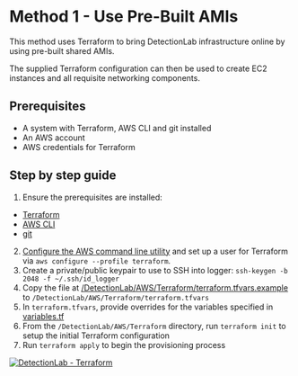 # Method 1 - Use Pre-Built AMIs

This method uses Terraform to bring DetectionLab infrastructure online by using pre-built shared AMIs.

The supplied Terraform configuration can then be used to create EC2 instances and all requisite networking components.

## Prerequisites
* A system with Terraform, AWS CLI and git installed
* An AWS account
* AWS credentials for Terraform

## Step by step guide

1. Ensure the prerequisites are installed:
  * [Terraform](https://www.terraform.io/downloads.html)
  * [AWS CLI](https://docs.aws.amazon.com/cli/latest/userguide/cli-chap-install.html)
  * [git](https://git-scm.com/book/en/v2/Getting-Started-Installing-Git)
2. [Configure the AWS command line utility](https://docs.aws.amazon.com/polly/latest/dg/setup-aws-cli.html) and set up a user for Terraform via `aws configure --profile terraform`.
3. Create a private/public keypair to use to SSH into logger: `ssh-keygen -b 2048 -f ~/.ssh/id_logger`
4. Copy the file at [/DetectionLab/AWS/Terraform/terraform.tfvars.example](./terraform.tfvars.example) to `/DetectionLab/AWS/Terraform/terraform.tfvars`
5. In `terraform.tfvars`, provide overrides for the variables specified in [variables.tf](./variables.tf)
6. From the `/DetectionLab/AWS/Terraform` directory, run `terraform init` to setup the initial Terraform configuration
7. Run `terraform apply` to begin the provisioning process

[![DetectionLab - Terraform](https://i.vimeocdn.com/video/777172792_640.webp)](https://vimeo.com/331695321)
